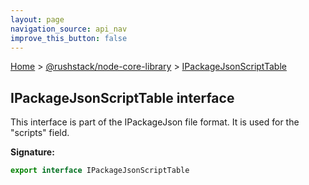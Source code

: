 ```yaml
---
layout: page
navigation_source: api_nav
improve_this_button: false
---
```



[Home](./index.md) &gt; [@rushstack/node-core-library](./node-core-library.md) &gt; [IPackageJsonScriptTable](./node-core-library.ipackagejsonscripttable.md)

## IPackageJsonScriptTable interface

This interface is part of the IPackageJson file format. It is used for the "scripts" field.

<b>Signature:</b>

```typescript
export interface IPackageJsonScriptTable
```
